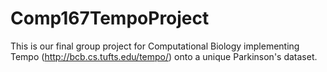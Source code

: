 # Comp167TempoProject
This is our final group project for Computational Biology implementing Tempo (http://bcb.cs.tufts.edu/tempo/) onto a unique Parkinson's dataset.
